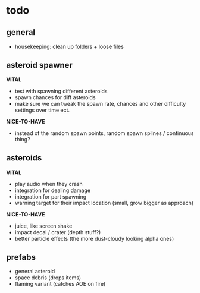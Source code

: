 ﻿# todo

## general
- housekeeping: clean up folders + loose files

## asteroid spawner

**VITAL**
- test with spawning different asteroids
- spawn chances for diff asteroids
- make sure we can tweak the spawn rate, chances
  and other difficulty settings over time ect.

**NICE-TO-HAVE**
- instead of the random spawn points, random spawn splines / continuous thing?

## asteroids

**VITAL**
- play audio when they crash
- integration for dealing damage
- integration for part spawning
- warning target for their impact location (small, grow bigger as approach)

**NICE-TO-HAVE**
- juice, like screen shake
- impact decal / crater (depth stuff?)
- better particle effects (the more dust-cloudy looking alpha ones)

## prefabs
- general asteroid
- space debris (drops items)
- flaming variant (catches AOE on fire)
